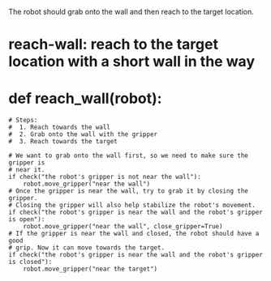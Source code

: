

The robot should grab onto the wall and then reach to the target location.

# reach-wall: reach to the target location with a short wall in the way
# def reach_wall(robot):
    # Steps:
    #  1. Reach towards the wall
    #  2. Grab onto the wall with the gripper
    #  3. Reach towards the target
    
    # We want to grab onto the wall first, so we need to make sure the gripper is
    # near it.
    if check("the robot's gripper is not near the wall"):
        robot.move_gripper("near the wall")
    # Once the gripper is near the wall, try to grab it by closing the gripper.
    # Closing the gripper will also help stabilize the robot's movement.
    if check("the robot's gripper is near the wall and the robot's gripper is open"):
        robot.move_gripper("near the wall", close_gripper=True)
    # If the gripper is near the wall and closed, the robot should have a good
    # grip. Now it can move towards the target.
    if check("the robot's gripper is near the wall and the robot's gripper is closed"):
        robot.move_gripper("near the target")